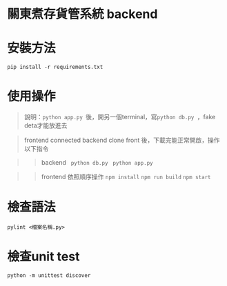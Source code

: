 # 關東煮存貨管系統 backend

# 安裝方法 
``` pip install -r requirements.txt ```

# 使用操作
> 說明：`python app.py `後，開另一個terminal，寫`python db.py `，fake deta才能放進去

> frontend connected backend
clone front 後，下載完能正常開啟，操作以下指令

>> backend
` python db.py`
` python app.py`

>> frontend
依照順序操作
`npm install`
`npm run build`
` npm start `

# 檢查語法
`pylint <檔案名稱.py>`

# 檢查unit test
`python -m unittest discover`



